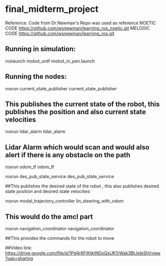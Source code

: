 # final_midterm_project


Reference:
Code from Dr.Newman's Repo was used as reference
NOETIC CODE
https://github.com/wsnewman/learning_ros_noetic.git
MELODIC CODE
https://github.com/wsnewman/learning_ros.git

## Running in simulation:
roslaunch mobot_urdf mobot_in_pen.launch

## Running the nodes:

rosrun current_state_publisher current_state_publisher
## This publishes the current state of the robot, this publishes the position and also current state velocities

rosrun lidar_alarm lidar_alarm
## Lidar Alarm which would scan and would also alert if there is any obstacle on the path

rosrun odom_tf odom_tf

rosrun des_pub_state_service des_pub_state_service

##This publishes the desired state of the robot , this also publishes desired state position and desired state velocities



rosrun modal_trajectory_controller lin_steering_with_odom

## This would do the amcl part

rosrun navigation_coordinator navigation_coordinator

##This provides the commands for the robot to move




##Video link: https://drive.google.com/file/d/1Pd4r6FjKtktNDxQsUK1rWak3BtJsIeSH/view?usp=sharing






